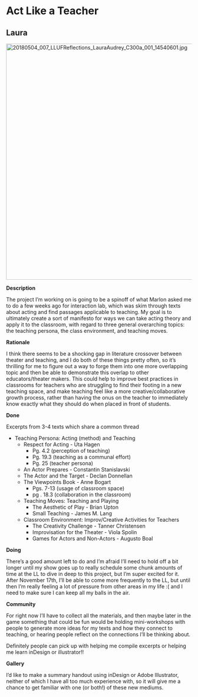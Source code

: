 # Act Like a Teacher

## Laura
<a data-flickr-embed="true" href="https://www.flickr.com/photos/boklearninglab/42596921961/in/photolist-27Ws1Zt-27RY1wf-26QXY2b-26ySmwF-27U9nqB-259vjX7-26NwYQN-27U9mQZ-26NwXQm-KLbcrs" title="20180504_007_LLUFReflections_LauraAudrey_C300a_001_14540601.jpg"><img src="https://live.staticflickr.com/1745/42596921961_495c2a6123_k.jpg" width="640" height="" alt="20180504_007_LLUFReflections_LauraAudrey_C300a_001_14540601.jpg"></a><script async src="//embedr.flickr.com/assets/client-code.js" charset="utf-8"></script>

**Description**


The project I’m working on is going to be a spinoff of what Marlon asked me to do a few weeks ago for interaction lab, which was skim through texts about acting and find passages applicable to teaching. My goal is to ultimately create a sort of manifesto for ways we can take acting theory and apply it to the classroom, with regard to three general overarching topics: the teaching persona, the class environment, and teaching moves.


**Rationale**

I think there seems to be a shocking gap in literature crossover between theater and teaching, and I do both of these things pretty often, so it’s thrilling for me to figure out a way to forge them into one more overlapping topic and then be able to demonstrate this overlap to other educators/theater makers. This could help to improve best practices in classrooms for teachers who are struggling to find their footing in a new teaching space, and make teaching feel like a more creative/collaborative growth process, rather than having the onus on the teacher to immediately know exactly what they should do when placed in front of students.

**Done**

Excerpts from 3-4 texts which share a common thread
- Teaching Persona: Acting (method) and Teaching
  - Respect for Acting - Uta Hagen
    - Pg. 4.2 (perception of teaching)
    - Pg. 19.3 (teaching as a communal effort)
    - Pg. 25 (teacher persona)
  - An Actor Prepares - Constantin Stanislavski
  - The Actor and the Target - Declan Donnellan
  - The Viewpoints Book - Anne Bogart
    - Pgs. 7-13 (usage of classroom space)
    - pg . 18.3 (collaboration in the classroom)
  - Teaching Moves: Teaching and Playing
    - The Aesthetic of Play - Brian Upton
    - Small Teaching - James M. Lang
  - Classroom Environment: Improv/Creative Activities for Teachers
    - The Creativity Challenge - Tanner Christensen
    - Improvisation for the Theater - Viola Spolin
    - Games for Actors and Non-Actors - Augusto Boal

**Doing**


There’s a good amount left to do and I’m afraid I’ll need to hold off a bit longer until my show goes up to really schedule some chunk amounts of time at the LL to dive in deep to this project, but I’m super excited for it. After November 17th, I’ll be able to come more frequently to the LL, but until then I’m really feeling a lot of pressure from other areas in my life :( and I need to make sure I can keep all my balls in the air.

**Community**

For right now I’ll have to collect all the materials, and then maybe later in the game something that could be fun would be holding mini-workshops with people to generate more ideas for my texts and how they connect to teaching, or hearing people reflect on the connections I’ll be thinking about.

Definitely people can pick up with helping me compile excerpts or helping me learn inDesign or illustrator!!


**Gallery**

I’d like to make a summary handout using inDesign or Adobe Illustrator, neither of which I have all too much experience with, so it will give me a chance to get familiar with one (or both!) of these new mediums.
<!--stackedit_data:
eyJoaXN0b3J5IjpbLTE3NTc2MjIzNDVdfQ==
-->